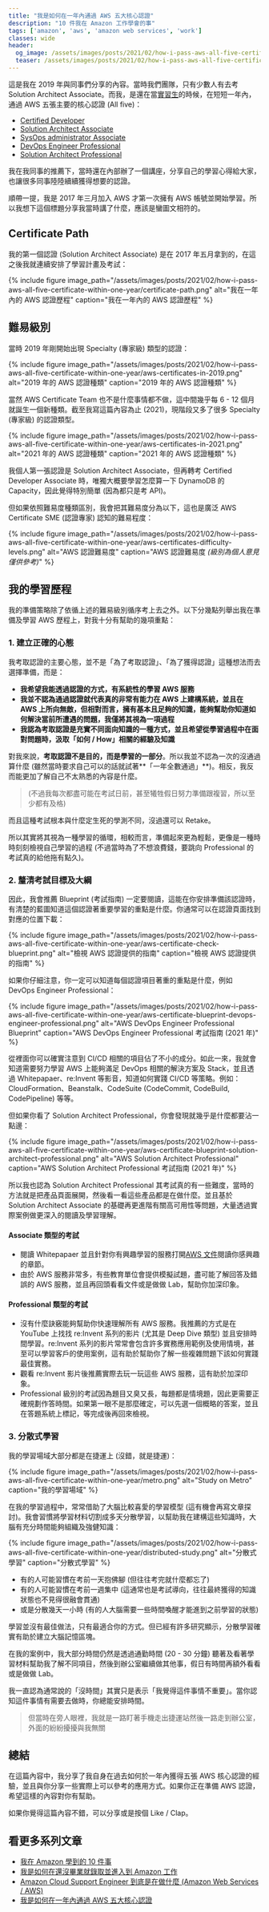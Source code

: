 ```yaml
---
title: "我是如何在一年內通過 AWS 五大核心認證"
description: "10 件我在 Amazon 工作學會的事"
tags: ['amazon', 'aws', 'amazon web services', 'work']
classes: wide
header:
  og_image: /assets/images/posts/2021/02/how-i-pass-aws-all-five-certificate-within-one-year/certificate-path.png
  teaser: /assets/images/posts/2021/02/how-i-pass-aws-all-five-certificate-within-one-year/certificate-path.png
---
```


這是我在 2019 年與同事們分享的內容。當時我們團隊，只有少數人有去考 Solution Architect Associate。而我，是還在當[實習生](/how-am-I-get-into-amazon-before-graduate)的時候，在短短一年內，通過 AWS 五張主要的核心認證 (All five)：

- [Certified Developer](/AWS-Developer-Associate-Preparation/)
- [Solution Architect Associate](/AWS-Certified-Solution-Architect-Associate-Preparation/)
- [SysOps administrator Associate](/AWS-SysOps-Administrtor-Associate-Preparation/)
- [DevOps Engineer Professional](/AWS-Certified-DevOps-Engineer-Professional-Preparation/)
- [Solution Architect Professional]()

我在我同事的推薦下，當時還在內部辦了一個講座，分享自己的學習心得給大家，也讓很多同事陸陸續續獲得想要的認證。

順帶一提，我是 2017 年三月加入 AWS 才第一次擁有 AWS 帳號並開始學習。所以我想下這個標題分享我當時講了什麼，應該是蠻圖文相符的。

## Certificate Path

我的第一個認證 (Solution Architect Associate) 是在 2017 年五月拿到的，在這之後我就連續安排了學習計畫及考試：

{% include figure image_path="/assets/images/posts/2021/02/how-i-pass-aws-all-five-certificate-within-one-year/certificate-path.png" alt="我在一年內的 AWS 認證歷程" caption="我在一年內的 AWS 認證歷程" %}

## 難易級別

當時 2019 年剛開始出現 Specialty (專家級) 類型的認證：

{% include figure image_path="/assets/images/posts/2021/02/how-i-pass-aws-all-five-certificate-within-one-year/aws-certificates-in-2019.png" alt="2019 年的 AWS 認證種類" caption="2019 年的 AWS 認證種類" %}

當然 AWS Certificate Team 也不是什麼事情都不做，這中間幾乎每 6 - 12 個月就誕生一個新種類。截至我寫這篇內容為止 (2021)，現階段又多了很多 Specialty (專家級) 的認證類型。

{% include figure image_path="/assets/images/posts/2021/02/how-i-pass-aws-all-five-certificate-within-one-year/aws-certificates-in-2021.png" alt="2021 年的 AWS 認證種類" caption="2021 年的 AWS 認證種類" %}

我個人第一張認證是 Solution Architect Associate，但再轉考 Certified Developer Associate 時，唯獨大概要學習怎麼算一下 DynamoDB 的 Capacity，因此覺得特別簡單 (因為都只是考 API)。

但如果依照難易度種類區別，我會把其難易度分為以下，這也是廣泛 AWS Certificate SME (認證專家) 認知的難易程度：

{% include figure image_path="/assets/images/posts/2021/02/how-i-pass-aws-all-five-certificate-within-one-year/aws-certificates-difficulty-levels.png" alt="AWS 認證難易度" caption="AWS 認證難易度 *(級別為個人意見僅供參考)*" %}

## 我的學習歷程

我的準備策略除了依循上述的難易級別循序考上去之外。以下分幾點列舉出我在準備及學習 AWS 歷程上，對我十分有幫助的幾項重點：

### 1. 建立正確的心態

我考取認證的主要心態，並不是「為了考取認證」、「為了獲得認證」這種想法而去選擇準備，而是：

- **我希望我能透過認證的方式，有系統性的學習 AWS 服務**
- **我並不認為通過認證就代表真的非常有能力在 AWS 上建構系統，並且在 AWS 上所向無敵，但相對而言，擁有基本且足夠的知識，能夠幫助你知道如何解決當前所遭遇的問題，我僅將其視為一項過程**
- **我認為考取認證是充實不同面向知識的一種方式，並且希望從學習過程中在面對問題時，汲取「如何 / How」相關的經驗及知識**

對我來說，**考取認證不是目的，而是學習的一部分**。所以我並不認為一次的沒通過算什麼 (雖然當時要求自己可以的話就試著**「一年全數通過」**)。相反，我反而能更加了解自己不太熟悉的內容是什麼。

> (不過我每次都盡可能在考試日前，甚至犧牲假日努力準備跟複習，所以至少都有及格)

而且這種考試根本與什麼定生死的學測不同，沒過還可以 Retake。

所以其實將其視為一種學習的循環，相較而言，準備起來更為輕鬆，更像是一種時時刻刻檢視自己學習的過程 (不過當時為了不想浪費錢，要跳向 Professional 的考試真的給他拖有點久)。

### 2. 釐清考試目標及大綱

因此，我會推薦 Blueprint (考試指南) 一定要閱讀，這能在你安排準備該認證時，有清楚的藍圖知道這個認證著重要學習的重點是什麼。你通常可以在認證頁面找到對應的位置下載：

{% include figure image_path="/assets/images/posts/2021/02/how-i-pass-aws-all-five-certificate-within-one-year/aws-certificate-check-blueprint.png" alt="檢視 AWS 認證提供的指南" caption="檢視 AWS 認證提供的指南" %}

如果你仔細注意，你一定可以知道每個認證項目著重的重點是什麼，例如 DevOps Engineer Professional：

{% include figure image_path="/assets/images/posts/2021/02/how-i-pass-aws-all-five-certificate-within-one-year/aws-certificate-blueprint-devops-engineer-professional.png" alt="AWS DevOps Engineer Professional Blueprint" caption="AWS DevOps Engineer Professional 考試指南 (2021 年)" %}

從裡面你可以確實注意到 CI/CD 相關的項目佔了不小的成分。如此一來，我就會知道需要努力學習 AWS 上能夠滿足 DevOps 相關的解決方案及 Stack，並且透過 Whitepapaer、re:Invent 等影音，知道如何實踐 CI/CD 等策略。例如：CloudFormation、Beanstalk、CodeSuite (CodeCommit, CodeBuild, CodePipeline) 等等。

但如果你看了 Solution Architect Professional，你會發現就幾乎是什麼都要沾一點邊：

{% include figure image_path="/assets/images/posts/2021/02/how-i-pass-aws-all-five-certificate-within-one-year/aws-certificate-blueprint-solution-architect-professional.png" alt="AWS Solution Architect Professional" caption="AWS Solution Architect Professional 考試指南 (2021 年)" %}

所以我也認為 Solution Architect Professional 其考試真的有一些難度，當時的方法就是把產品頁面展開，然後看一看這些產品都是在做什麼。並且基於 Solution Architect Associate 的基礎再更進階有關高可用性等問題，大量透過實際案例做更深入的閱讀及學習理解。

#### Associate 類型的考試

- 閱讀 Whitepapaer 並且針對你有興趣學習的服務打開[AWS 文件](https://docs.aws.amazon.com/index.html)閱讀你感興趣的章節。
- 由於 AWS 服務非常多，有些教育單位會提供模擬試題，盡可能了解回答及錯誤的 AWS 服務，並且再回頭看看文件或是做做 Lab，幫助你加深印象。

#### Professional 類型的考試

- 沒有什麼訣竅能夠幫助你快速理解所有 AWS 服務。我推薦的方式是在 YouTube 上找找 re:Invent 系列的影片 (尤其是 Deep Dive 類型) 並且安排時間學習。re:Invent 系列的影片常常會包含許多實務應用範例及使用情境，甚至可以學習客戶的使用案例，這有助於幫助你了解一些複雜問題下該如何實踐最佳實務。
- 觀看 re:Invent 影片後推薦實際去玩一玩這些 AWS 服務，這有助於加深印象。
- Professional 級別的考試因為題目又臭又長，每題都是情境題，因此更需要正確規劃作答時間。如果第一眼不是那麼確定，可以先選一個概略的答案，並且在答題系統上標記，等完成後再回來檢視。

### 3. 分散式學習

我的學習場域大部分都是在捷運上 (沒錯，就是捷運)：

{% include figure image_path="/assets/images/posts/2021/02/how-i-pass-aws-all-five-certificate-within-one-year/metro.png" alt="Study on Metro" caption="我的學習場域" %}

在我的學習過程中，常常借助了大腦比較喜愛的學習模型 (這有機會再寫文章探討)。我會習慣將學習材料切割成多天分散學習，以幫助我在建構這些知識時，大腦有充分時間能夠組織及強健知識：

{% include figure image_path="/assets/images/posts/2021/02/how-i-pass-aws-all-five-certificate-within-one-year/distributed-study.png" alt="分散式學習" caption="分散式學習" %}

- 有的人可能習慣在考前一天抱佛腳 (但往往考完就什麼都忘了)
- 有的人可能習慣在考前一週集中 (這通常也是考試導向，往往最終獲得的知識狀態也不見得很融會貫通)
- 或是分散幾天一小時 (有的人大腦需要一些時間喚醒才能進到之前學習的狀態)

學習並沒有最佳做法，只有最適合你的方式。但已經有許多研究顯示，分散學習確實有助於建立大腦記憶區塊。

在我的案例中，我大部分時間仍然是透過通勤時間 (20 - 30 分鐘) 聽著及看著學習材料幫助我了解不同項目，然後到辦公室繼續做其他事，假日有時間再額外看看或是做做 Lab。

我一直認為通常說的「沒時間」其實只是表示「我覺得這件事情不重要」。當你認知這件事情有需要去做時，你總能安排時間。

> 但當時在旁人眼裡，我就是一路盯著手機走出捷運站然後一路走到辦公室，外面的紛紛擾擾與我無關

## 總結

在這篇內容中，我分享了我自身在過去如何於一年內獲得五張 AWS 核心認證的經驗，並且與你分享一些實際上可以參考的應用方式。如果你正在準備 AWS 認證，希望這樣的內容對你有幫助。

如果你覺得這篇內容不錯，可以分享或是按個 Like / Clap。

## 看更多系列文章

- [我在 Amazon 學到的 10 件事](/ten-thing-I-learned-in-amazon)
- [我是如何在還沒畢業就錄取並進入到 Amazon 工作](/how-am-I-get-into-amazon-before-graduate)
- [Amazon Cloud Support Engineer 到底是在做什麼 (Amazon Web Services / AWS)](/what-is-cloud-support-engineer-doing-in-amazon)
- [我是如何在一年內通過 AWS 五大核心認證](/how-i-pass-aws-all-five-certificate-within-one-year)

